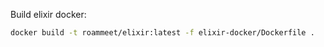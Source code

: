 Build elixir docker:
``` bash
docker build -t roammeet/elixir:latest -f elixir-docker/Dockerfile .
```
